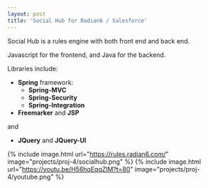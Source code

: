 ```yaml
---
layout: post
title: 'Social Hub for Radian6 / Salesforce'
---
```


Social Hub is a rules engine with both front end and back end.

Javascript for the frontend, and Java for the backend.

Libraries include:
* **Spring** framework:
  * **Spring-MVC**
  * **Spring-Security**
  * **Spring-Integration**
* **Freemarker** and **JSP**

and
* **JQuery** and **JQuery-UI**


{% include image.html url="https://rules.radian6.com/" image="projects/proj-4/socialhub.png" %}
{% include image.html url="https://youtu.be/H56hqEqqZlM?t=80" image="projects/proj-4/youtube.png" %}
